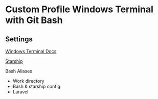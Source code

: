 # Custom Profile Windows Terminal with Git Bash

## Settings
[Windows Terminal Docs](https://docs.microsoft.com/en-us/windows/terminal/customize-settings/profile-settings)

[Starship](https://starship.rs/config/)

Bash Aliases
- Work directory
- Bash & starship config
- Laravel